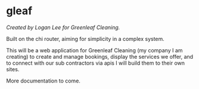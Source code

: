# gleaf

*Created by Logan Lee for Greenleaf Cleaning.*

Built on the chi router, aiming for simplicity in a complex system.

This will be a web application for Greenleaf Cleaning (my company I am creating) to create and manage bookings, display the services we offer, and to connect with our sub contractors via apis I will build them to their own sites. 


More documentation to come.
